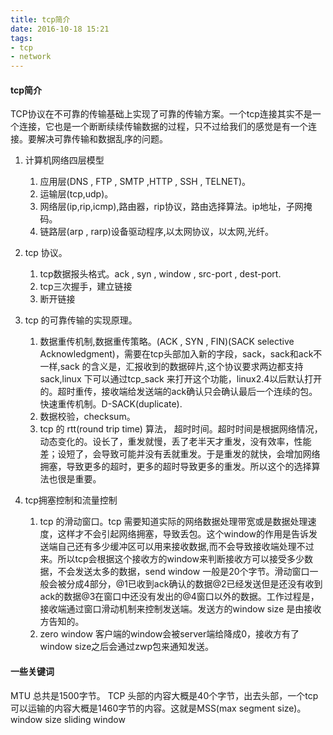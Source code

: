 ```yaml
---
title: tcp简介
date: 2016-10-18 15:21
tags:
- tcp
- network
---
```


#### tcp简介
TCP协议在不可靠的传输基础上实现了可靠的传输方案。一个tcp连接其实不是一个连接，它也是一个断断续续传输数据的过程，只不过给我们的感觉是有一个连接。要解决可靠传输和数据乱序的问题。

1. 计算机网络四层模型
    1. 应用层(DNS , FTP , SMTP ,HTTP , SSH , TELNET)。
    2. 运输层(tcp,udp)。
    3. 网络层(ip,rip,icmp),路由器，rip协议，路由选择算法。ip地址，子网掩码。
    4. 链路层(arp , rarp)设备驱动程序,以太网协议，以太网,光纤。

2. tcp 协议。
    1. tcp数据报头格式。ack , syn , window , src-port , dest-port.
    2. tcp三次握手，建立链接
    3. 断开链接

3. tcp 的可靠传输的实现原理。
    1. 数据重传机制,数据重传策略。(ACK , SYN , FIN)(SACK selective Acknowledgment)，需要在tcp头部加入新的字段，sack，sack和ack不一样,sack 的含义是，汇报收到的数据碎片,这个协议要求两边都支持sack,linux 下可以通过tcp_sack 来打开这个功能，linux2.4以后默认打开的。超时重传，接收端给发送端的ack确认只会确认最后一个连续的包。快速重传机制。D-SACK(duplicate).
    2. 数据校验，checksum。
    3. tcp 的 rtt(round trip time) 算法， 超时时间。超时时间是根据网络情况，动态变化的。设长了，重发就慢，丢了老半天才重发，没有效率，性能差；设短了，会导致可能并没有丢就重发。于是重发的就快，会增加网络拥塞，导致更多的超时，更多的超时导致更多的重发。所以这个的选择算法也很是重要。

4. tcp拥塞控制和流量控制
    1. tcp 的滑动窗口。tcp 需要知道实际的网络数据处理带宽或是数据处理速度，这样才不会引起网络拥塞，导致丢包。这个window的作用是告诉发送端自己还有多少缓冲区可以用来接收数据,而不会导致接收端处理不过来。所以tcp会根据这个接收方的window来判断接收方可以接受多少数据，不会发送太多的数据，send window 一般是20个字节。滑动窗口一般会被分成4部分，@1已收到ack确认的数据@2已经发送但是还没有收到ack的数据@3在窗口中还没有发出的@4窗口以外的数据。工作过程是，接收端通过窗口滑动机制来控制发送端。发送方的window size 是由接收方告知的。
    2. zero window 客户端的window会被server端给降成0，接收方有了window size之后会通过zwp包来通知发送。



#### 一些关键词

MTU 总共是1500字节。
TCP 头部的内容大概是40个字节，出去头部，一个tcp可以运输的内容大概是1460字节的内容。这就是MSS(max segment size)。
window size
sliding window 
